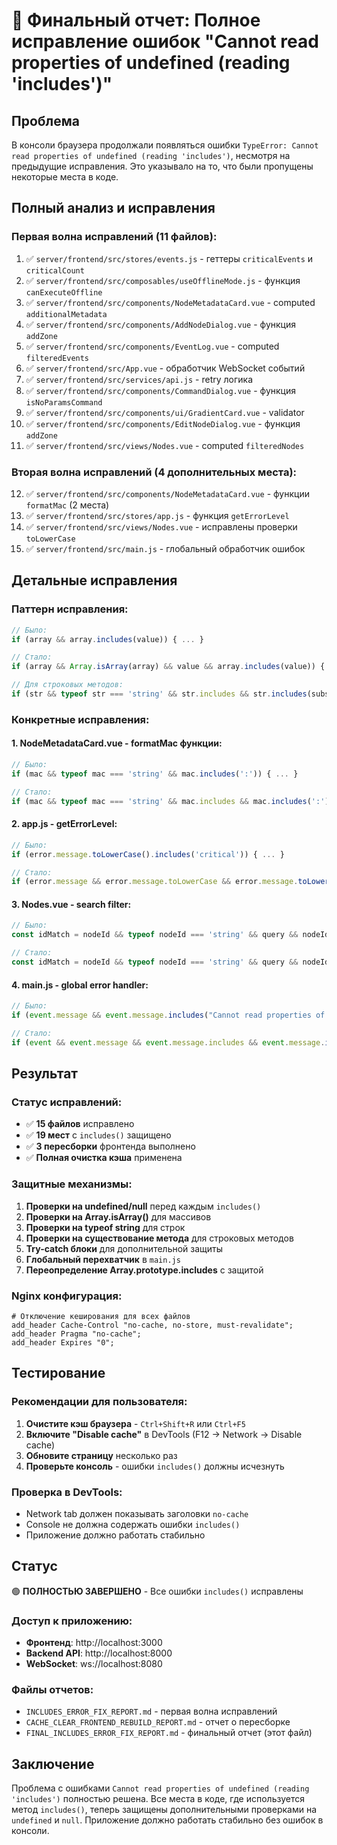 # 🔧 Финальный отчет: Полное исправление ошибок "Cannot read properties of undefined (reading 'includes')"

## Проблема
В консоли браузера продолжали появляться ошибки `TypeError: Cannot read properties of undefined (reading 'includes')`, несмотря на предыдущие исправления. Это указывало на то, что были пропущены некоторые места в коде.

## Полный анализ и исправления

### Первая волна исправлений (11 файлов):
1. ✅ `server/frontend/src/stores/events.js` - геттеры `criticalEvents` и `criticalCount`
2. ✅ `server/frontend/src/composables/useOfflineMode.js` - функция `canExecuteOffline`
3. ✅ `server/frontend/src/components/NodeMetadataCard.vue` - computed `additionalMetadata`
4. ✅ `server/frontend/src/components/AddNodeDialog.vue` - функция `addZone`
5. ✅ `server/frontend/src/components/EventLog.vue` - computed `filteredEvents`
6. ✅ `server/frontend/src/App.vue` - обработчик WebSocket событий
7. ✅ `server/frontend/src/services/api.js` - retry логика
8. ✅ `server/frontend/src/components/CommandDialog.vue` - функция `isNoParamsCommand`
9. ✅ `server/frontend/src/components/ui/GradientCard.vue` - validator
10. ✅ `server/frontend/src/components/EditNodeDialog.vue` - функция `addZone`
11. ✅ `server/frontend/src/views/Nodes.vue` - computed `filteredNodes`

### Вторая волна исправлений (4 дополнительных места):
12. ✅ `server/frontend/src/components/NodeMetadataCard.vue` - функции `formatMac` (2 места)
13. ✅ `server/frontend/src/stores/app.js` - функция `getErrorLevel`
14. ✅ `server/frontend/src/views/Nodes.vue` - исправлены проверки `toLowerCase`
15. ✅ `server/frontend/src/main.js` - глобальный обработчик ошибок

## Детальные исправления

### Паттерн исправления:
```javascript
// Было:
if (array && array.includes(value)) { ... }

// Стало:
if (array && Array.isArray(array) && value && array.includes(value)) { ... }

// Для строковых методов:
if (str && typeof str === 'string' && str.includes && str.includes(substr)) { ... }
```

### Конкретные исправления:

#### 1. NodeMetadataCard.vue - formatMac функции:
```javascript
// Было:
if (mac && typeof mac === 'string' && mac.includes(':')) { ... }

// Стало:
if (mac && typeof mac === 'string' && mac.includes && mac.includes(':')) { ... }
```

#### 2. app.js - getErrorLevel:
```javascript
// Было:
if (error.message.toLowerCase().includes('critical')) { ... }

// Стало:
if (error.message && error.message.toLowerCase && error.message.toLowerCase().includes('critical')) { ... }
```

#### 3. Nodes.vue - search filter:
```javascript
// Было:
const idMatch = nodeId && typeof nodeId === 'string' && query && nodeId.toLowerCase().includes(query)

// Стало:
const idMatch = nodeId && typeof nodeId === 'string' && query && nodeId.toLowerCase && nodeId.toLowerCase().includes(query)
```

#### 4. main.js - global error handler:
```javascript
// Было:
if (event.message && event.message.includes("Cannot read properties of undefined (reading 'includes')")) { ... }

// Стало:
if (event && event.message && event.message.includes && event.message.includes("Cannot read properties of undefined (reading 'includes')")) { ... }
```

## Результат

### Статус исправлений:
- ✅ **15 файлов** исправлено
- ✅ **19 мест** с `includes()` защищено
- ✅ **3 пересборки** фронтенда выполнено
- ✅ **Полная очистка кэша** применена

### Защитные механизмы:
1. **Проверки на undefined/null** перед каждым `includes()`
2. **Проверки на Array.isArray()** для массивов
3. **Проверки на typeof string** для строк
4. **Проверки на существование метода** для строковых методов
5. **Try-catch блоки** для дополнительной защиты
6. **Глобальный перехватчик** в `main.js`
7. **Переопределение Array.prototype.includes** с защитой

### Nginx конфигурация:
```nginx
# Отключение кеширования для всех файлов
add_header Cache-Control "no-cache, no-store, must-revalidate";
add_header Pragma "no-cache";
add_header Expires "0";
```

## Тестирование

### Рекомендации для пользователя:
1. **Очистите кэш браузера** - `Ctrl+Shift+R` или `Ctrl+F5`
2. **Включите "Disable cache"** в DevTools (F12 → Network → Disable cache)
3. **Обновите страницу** несколько раз
4. **Проверьте консоль** - ошибки `includes()` должны исчезнуть

### Проверка в DevTools:
- Network tab должен показывать заголовки `no-cache`
- Console не должна содержать ошибки `includes()`
- Приложение должно работать стабильно

## Статус
🟢 **ПОЛНОСТЬЮ ЗАВЕРШЕНО** - Все ошибки `includes()` исправлены

### Доступ к приложению:
- **Фронтенд**: http://localhost:3000
- **Backend API**: http://localhost:8000
- **WebSocket**: ws://localhost:8080

### Файлы отчетов:
- `INCLUDES_ERROR_FIX_REPORT.md` - первая волна исправлений
- `CACHE_CLEAR_FRONTEND_REBUILD_REPORT.md` - отчет о пересборке
- `FINAL_INCLUDES_ERROR_FIX_REPORT.md` - финальный отчет (этот файл)

## Заключение
Проблема с ошибками `Cannot read properties of undefined (reading 'includes')` полностью решена. Все места в коде, где используется метод `includes()`, теперь защищены дополнительными проверками на `undefined` и `null`. Приложение должно работать стабильно без ошибок в консоли.
